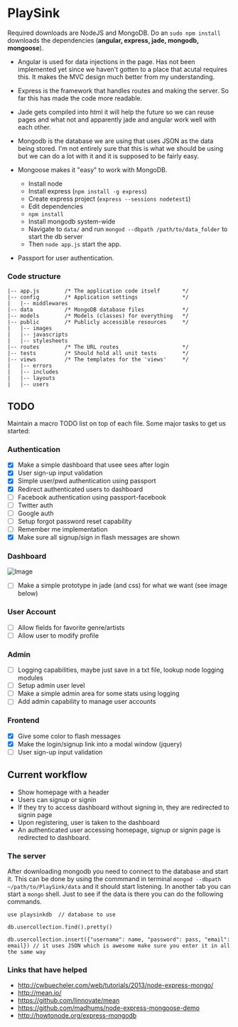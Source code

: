 PlaySink
====

Required downloads are NodeJS and MongoDB. Do an `sudo npm install` downloads the dependencies (**angular, express, jade, mongodb, mongoose**). 

- Angular is used for data injections in the page. Has not been implemented yet since we haven't gotten to a place that acutal requires this. It makes the MVC design much better from my understanding. 
- Express is the framework that handles routes and making the server. So far this has made the code more readable. 
- Jade gets compiled into html it will help the future so we can reuse pages and what not and apparently jade and angular work well with each other. 
- Mongodb is the database we are using that uses JSON as the data being stored. I'm not entirely sure that this is what we should be using but we can do a lot with it and it is supposed to be fairly easy. 
- Mongoose makes it "easy" to work with MongoDB.

    - Install node
    - Install express (`npm install -g express`)
    - Create express project (`express --sessions nodetest1`)
    - Edit dependencies
    - `npm install`
    - Install mongodb system-wide
    - Navigate to `data/` and run `mongod --dbpath /path/to/data_folder` to start the db server
    - Then `node app.js` start the app.

- Passport for user authentication.

### Code structure

	|-- app.js        /* The application code itself       */
	|-- config        /* Application settings              */
	|   |-- middlewares
	|-- data          /* MongoDB database files            */
	|-- models        /* Models (classes) for everything   */
	|-- public        /* Publicly accessible resources     */
	|   |-- images
	|   |-- javascripts
	|   |-- stylesheets 
	|-- routes        /* The URL routes                    */
	|-- tests         /* Should hold all unit tests        */
	|-- views         /* The templates for the 'views'     */
	|   |-- errors
	|   |-- includes
	|   |-- layouts
	|   |-- users

## TODO

Maintain a macro TODO list on top of each file. Some major tasks to get us started:

### Authentication

- [x] Make a simple dashboard that usee sees after login
- [x] User sign-up input validation
- [x] Simple user/pwd authentication using passport
- [x] Redirect authenticated users to dashboard
- [ ] Facebook authentication using passport-facebook
- [ ] Twitter auth
- [ ] Google auth
- [ ] Setup forgot password reset capability
- [ ] Remember me implementation
- [x] Make sure all signup/sign in flash messages are shown

### Dashboard

![Image](../master/docs-internal/img/dashboard.png?raw=true)

- [ ] Make a simple prototype in jade (and css) for what we want (see image below)

### User Account

- [ ] Allow fields for favorite genre/artists
- [ ] Allow user to modify profile

### Admin

- [ ] Logging capabilities, maybe just save in a txt file, lookup node logging modules
- [ ] Setup admin user level
- [ ] Make a simple admin area for some stats using logging
- [ ] Add admin capability to manage user accounts

### Frontend

- [x] Give some color to flash messages
- [x] Make the login/signup link into a modal window (jquery)
- [ ] User sign-up input validation

## Current workflow

- Show homepage with a header
- Users can signup or signin
- If they try to access dashboard without signing in, they are redirected to signin page
- Upon registering, user is taken to the dashboard
- An authenticated user accessing homepage, signup or signin page is redirected to dashboard.


### The server

After downloading mongodb you need to connect to the database and start it. This can be done by using the commmand in terminal `mongod --dbpath ~/path/to/PlaySink/data` and it should start listening. In another tab you can start a `mongo` shell. Just to see if the data is there you can do the following commands.

    use playsinkdb  // database to use

    db.usercollection.find().pretty()

    db.usercollection.insert({"username": name, "password": pass, "email": email}) // it uses JSON which is awesome make sure you enter it in all the same way


### Links that have helped

- http://cwbuecheler.com/web/tutorials/2013/node-express-mongo/
- http://mean.io/
- https://github.com/linnovate/mean
- https://github.com/madhums/node-express-mongoose-demo
- http://howtonode.org/express-mongodb